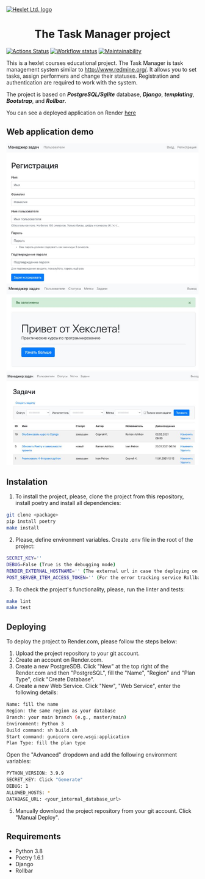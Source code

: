 [![Hexlet Ltd. logo](https://beribuy.ru/uploads/blog-ck/59ece66cc0acd6a69b64bdbefeefab2f.webp)](https://ru.hexlet.io/pages/about?utm_source=github&utm_medium=link&utm_campaign=python-package)

<h1 align="center">The Task Manager project</h1>

[![Actions Status](https://github.com/Dmitriy-Parfimovich/python-project-52/workflows/hexlet-check/badge.svg)](https://github.com/Dmitriy-Parfimovich/python-project-52/actions)
[![Workflow status](https://github.com/Dmitriy-Parfimovich/python-project-52/actions/workflows/hexlet-check.yml/badge.svg)](https://github.com/Dmitriy-Parfimovich/python-project-52/actions)
[![Maintainability](https://api.codeclimate.com/v1/badges/1be226fe25ee292148e5/maintainability)](https://codeclimate.com/github/Dmitriy-Parfimovich/python-project-52/maintainability)

This is a hexlet courses educational project.
The Task Manager is task management system similar to http://www.redmine.org/. It allows you to set tasks, assign performers and change their statuses. Registration and authentication are required to work with the system.

The project is based on ***PostgreSQL/Sglite*** database, ***Django***, ***templating***, ***Bootstrap***, and ***Rollbar***.

You can see a deployed application on Render [here](https://python-project-52-qmem.onrender.com)

## Web application demo
![Readme_1.JPG](./Readme_1.JPG)
![Readme_2.JPG](./Readme_2.JPG)
![Readme_3.JPG](./Readme_3.JPG)

## Instalation
1. To install the project, please, clone the project from this repository, install poetry and install all dependencies:
```sh
git clone <package>
pip install poetry
make install
```
2. Please, define environment variables. Create .env file in the root of the project:
```sh
SECRET_KEY=''
DEBUG=False (True is the debugging mode)
RENDER_EXTERNAL_HOSTNAME='' (The external url in case the deploying on Render.com)
POST_SERVER_ITEM_ACCESS_TOKEN='' (For the error tracking service Rollbar.com)
```
3. To check the project's functionality, please, run the linter and tests:
```sh
make lint
make test
```

## Deploying
To deploy the project to Render.com, please follow the steps below:
1. Upload the project repository to your git account.
2. Сreate an account on Render.com.
3. Create a new PostgreSDB. Click "New" at the top right of the Render.com and then "PostgreSQL", fill the "Name", "Region" and "Plan Type", click "Create Database".
4. Create a new Web Service. Click "New", "Web Service", enter the following details:
```sh
Name: fill the name
Region: the same region as your database
Branch: your main branch (e.g., master/main)
Environment: Python 3
Build command: sh build.sh
Start command: gunicorn core.wsgi:application
Plan Type: fill the plan type
```
Open the "Advanced" dropdown and add the following environment variables:
```sh
PYTHON_VERSION: 3.9.9
SECRET_KEY: Click "Generate"
DEBUG: 1
ALLOWED_HOSTS: *
DATABASE_URL: <your_internal_database_url>
```
5. Manually download the project repository from your git account. Click "Manual Deploy".

## Requirements

- Python 3.8
- Poetry 1.6.1
- Django
- Rollbar